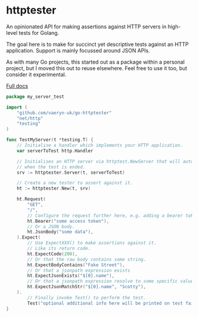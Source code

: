 # httptester

An opinionated API for making assertions against HTTP servers in high-level tests for Golang.

The goal here is to make for succinct yet descriptive tests against an HTTP application. Support
is mainly focussed around JSON APIs.

As with many Go projects, this started out as a package within a personal project, but I moved this
out to reuse elsewhere. Feel free to use it too, but consider it experimental.

[Full docs](https://pkg.go.dev/github.com/vaeryn-uk/go-httptester)

```go
package my_server_test

import (
	"github.com/vaeryn-uk/go-httptester"
	"net/http"
	"testing"
)

func TestMyServer(t *testing.T) {
	// Initialise a handler which implements your HTTP application.
	var serverToTest http.Handler

	// Initialises an HTTP server via httptest.NewServer that will automatically close
	// when the test is ended.
	srv := httptester.Server(t, serverToTest)

	// Create a new tester to assert against it.
	ht := httptester.New(t, srv)

	ht.Request(
		"GET",
		"/",
		// Configure the request further here, e.g. adding a bearer token.
		ht.Bearer("some access token"),
		// Or a JSON body.
		ht.JsonBody("some data"),
	).Expect(
		// Use ExpectXXX() to make assertions against it.
		// Like its return code.
		ht.ExpectCode(200),
		// Or that the raw body contains some string.
		ht.ExpectBodyContains("Fake Street"),
		// Or that a jsonpath expression exists
		ht.ExpectJsonExists("$[0].name"),
		// Or that a jsonpath expression resolve to some specific value
		ht.ExpectJsonMatchStr("$[0].name", "Scotty"),
	).
		// Finally invoke Test() to perform the test.
		Test("optional additional info here will be printed on test failure")
}
```